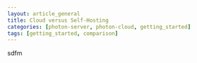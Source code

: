 ```yaml
---
layout: article_general
title: Cloud versus Self-Hosting
categories: [photon-server, photon-cloud, getting_started]
tags: [getting_started, comparison]
---
```


sdfm
